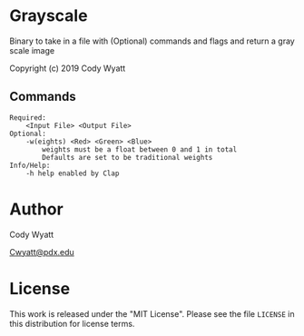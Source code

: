 # Grayscale
Binary to take in a file with (Optional) commands and flags and return a gray scale image

Copyright (c)  2019 Cody Wyatt

## Commands

```
Required:
	<Input File> <Output File>
Optional:
	-w(eights) <Red> <Green> <Blue>
		weights must be a float between 0 and 1 in total
		Defaults are set to be traditional weights
Info/Help:
	-h help enabled by Clap
```

# Author

Cody Wyatt

Cwyatt@pdx.edu

# License

This work is released under the "MIT License". Please see
the file `LICENSE` in this distribution for license terms.
